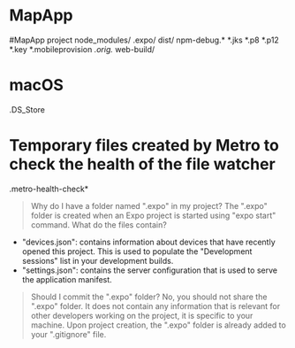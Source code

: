 # MapApp
#MapApp project 
node_modules/
.expo/
dist/
npm-debug.*
*.jks
*.p8
*.p12
*.key
*.mobileprovision
*.orig.*
web-build/

# macOS
.DS_Store

# Temporary files created by Metro to check the health of the file watcher
.metro-health-check*


> Why do I have a folder named ".expo" in my project?
The ".expo" folder is created when an Expo project is started using "expo start" command.
> What do the files contain?
- "devices.json": contains information about devices that have recently opened this project. This is used to populate the "Development sessions" list in your development builds.
- "settings.json": contains the server configuration that is used to serve the application manifest.
> Should I commit the ".expo" folder?
No, you should not share the ".expo" folder. It does not contain any information that is relevant for other developers working on the project, it is specific to your machine.
Upon project creation, the ".expo" folder is already added to your ".gitignore" file.
